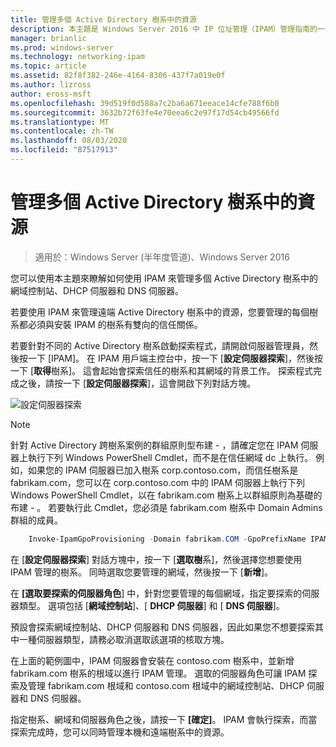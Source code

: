 ```yaml
---
title: 管理多個 Active Directory 樹系中的資源
description: 本主題是 Windows Server 2016 中 IP 位址管理（IPAM）管理指南的一部分。
manager: brianlic
ms.prod: windows-server
ms.technology: networking-ipam
ms.topic: article
ms.assetid: 82f8f382-246e-4164-8306-437f7a019e0f
ms.author: lizross
author: eross-msft
ms.openlocfilehash: 39d519f0d588a7c2ba6a671eeace14cfe788f6b0
ms.sourcegitcommit: 3632b72f63fe4e70eea6c2e97f17d54cb49566fd
ms.translationtype: MT
ms.contentlocale: zh-TW
ms.lasthandoff: 08/03/2020
ms.locfileid: "87517913"
---
```

# <a name="manage-resources-in-multiple-active-directory-forests"></a>管理多個 Active Directory 樹系中的資源

>適用於：Windows Server (半年度管道)、Windows Server 2016

您可以使用本主題來瞭解如何使用 IPAM 來管理多個 Active Directory 樹系中的網域控制站、DHCP 伺服器和 DNS 伺服器。

若要使用 IPAM 來管理遠端 Active Directory 樹系中的資源，您要管理的每個樹系都必須與安裝 IPAM 的樹系有雙向的信任關係。

若要針對不同的 Active Directory 樹系啟動探索程式，請開啟伺服器管理員，然後按一下 [IPAM]。 在 IPAM 用戶端主控台中，按一下 [**設定伺服器探索**]，然後按一下 [**取得**樹系]。 這會起始會探索信任的樹系和其網域的背景工作。 探索程式完成之後，請按一下 [**設定伺服器探索**]，這會開啟下列對話方塊。

![設定伺服器探索](../../media/Manage-Resources-in-Multiple-Active-Directory-Forests/ipam_serverdiscovery.jpg)

>[!NOTE]
>針對 Active Directory 跨樹系案例的群組原則型布建 \- ，請確定您在 IPAM 伺服器上執行下列 Windows PowerShell Cmdlet，而不是在信任網域 dc 上執行。 例如，如果您的 IPAM 伺服器已加入樹系 corp.contoso.com，而信任樹系是 fabrikam.com，您可以在 corp.contoso.com 中的 IPAM 伺服器上執行下列 Windows PowerShell Cmdlet，以在 fabrikam.com 樹系上以群組原則為基礎的布建 \- 。 若要執行此 Cmdlet，您必須是 fabrikam.com 樹系中 Domain Admins 群組的成員。

```powershell
    Invoke-IpamGpoProvisioning -Domain fabrikam.COM -GpoPrefixName IPAMSERVER -IpamServerFqdn IPAM.CORP.CONTOSO.COM
```

在 [**設定伺服器探索**] 對話方塊中，按一下 [**選取樹**系]，然後選擇您想要使用 IPAM 管理的樹系。 同時選取您要管理的網域，然後按一下 [**新增**]。

在 **[選取要探索的伺服器角色**] 中，針對您要管理的每個網域，指定要探索的伺服器類型。 選項包括 [**網域控制站**]、[ **DHCP 伺服器**] 和 [ **DNS 伺服器**]。

預設會探索網域控制站、DHCP 伺服器和 DNS 伺服器，因此如果您不想要探索其中一種伺服器類型，請務必取消選取該選項的核取方塊。

在上面的範例圖中，IPAM 伺服器會安裝在 contoso.com 樹系中，並新增 fabrikam.com 樹系的根域以進行 IPAM 管理。 選取的伺服器角色可讓 IPAM 探索及管理 fabrikam.com 根域和 contoso.com 根域中的網域控制站、DHCP 伺服器和 DNS 伺服器。

指定樹系、網域和伺服器角色之後，請按一下 **[確定]**。 IPAM 會執行探索，而當探索完成時，您可以同時管理本機和遠端樹系中的資源。
